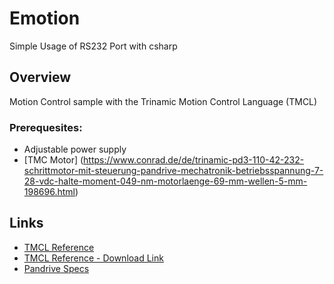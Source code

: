 # Emotion

Simple Usage of RS232 Port with csharp

## Overview

Motion Control sample with the Trinamic Motion Control Language (TMCL)


### Prerequesites:

- Adjustable power supply
- [TMC Motor] (https://www.conrad.de/de/trinamic-pd3-110-42-232-schrittmotor-mit-steuerung-pandrive-mechatronik-betriebsspannung-7-28-vdc-halte-moment-049-nm-motorlaenge-69-mm-wellen-5-mm-198696.html)


## Links

- [TMCL Reference](./TMCL_reference.pdf)
- [TMCL Reference - Download Link](https://www.google.ch/url?sa=t&rct=j&q=&esrc=s&source=web&cd=4&ved=0CDcQFjADahUKEwjfnJnP9P3IAhWGVHIKHSwKBHs&url=http%3A%2F%2Fwww.trinamic.com%2F_scripts%2Fdownload.php%3Ffile%3D_articles%252Fsoftware-tools%252Ftmcl-ide%252F_documentation%252FTMCL_reference.pdf&usg=AFQjCNGMbdur3zi_pprKg9akvBSKxdEXzQ&sig2=_aB1cAArcwYjnfQF4CuTTg&cad=rja)
- [Pandrive Specs](https://docs.google.com/viewer?url=http%3A%2F%2Fwww.produktinfo.conrad.com%2Fdatenblaetter%2F175000-199999%2F198696-da-01-en-PANDRIVE_42mm_RS232_0_50_NM.pdf)
